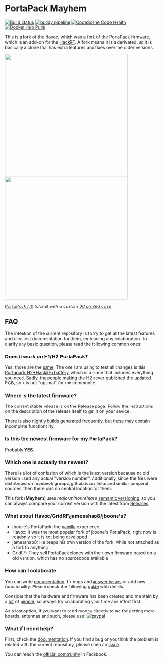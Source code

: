 # PortaPack Mayhem

[![Build Status](https://travis-ci.com/eried/portapack-mayhem.svg?branch=master)](https://travis-ci.com/eried/portapack-mayhem) [![buddy pipeline](https://app.buddy.works/eried/portapack/pipelines/pipeline/252276/badge.svg?token=48cd59d53de0589a8fbe26bc751d77a59a011cf72581da049343879402991c34 "buddy pipeline")](https://app.buddy.works/eried/portapack/pipelines/pipeline/252276) [![CodeScene Code Health](https://codescene.io/projects/8381/status-badges/code-health)](https://codescene.io/projects/8381) [![Docker Hub Pulls](https://img.shields.io/docker/pulls/eried/portapack.svg)](https://hub.docker.com/r/eried/portapack)

This is a fork of the [Havoc](https://github.com/furrtek/portapack-havoc/), which was a fork of the [PortaPack](https://github.com/sharebrained/portapack-hackrf) firmware, which is an add-on for the [HackRF](http://greatscottgadgets.com/hackrf/). A fork means it is a derivated, so it is basically a clone that has extra features and fixes over the older versions.

[<img src="https://raw.githubusercontent.com/wiki/eried/portapack-mayhem/img/hw_overview_h2_front.png" height="400">](https://github.com/eried/portapack-mayhem/wiki/Hardware-overview) [<img src="https://raw.githubusercontent.com/wiki/eried/portapack-mayhem/img/hw_overview_h2_inside.png" height="400">](https://github.com/eried/portapack-mayhem/wiki/Hardware-overview#portapack-internals)

*[PortaPack H2](https://s.click.aliexpress.com/e/_dSMPvNo) (clone) with a custom [3d printed case](https://github.com/eried/portapack-mayhem/wiki/H2-Enclosure)*

## FAQ

The intention of the current repository is to try to get all the latest features and cleanest documentation for them, embracing any colaboration. To clarify any basic question, please read the following common ones:

### Does it work on H1/H2 PortaPack?

Yes, those are the [same](https://github.com/eried/portapack-mayhem/wiki/First-steps). The one I am using to test all changes is this [Portapack H2+HackRF+battery](https://s.click.aliexpress.com/e/_dSMPvNo), which is a clone that includes everything you need. Sadly, the people making the H2 never published the updated PCB, so it is not "optimal" for the community.

### Where is the latest firmware?

The current stable release is on the [Release](https://github.com/eried/portapack-mayhem/releases/latest) page. Follow the instructions on the description of the release itself to get it on your device. 

There is also [nightly builds](https://github.com/eried/portapack-mayhem/releases/tag/nightly) generated frequently, but these may contain incomplete functionality.

### Is this the newest firmware for my PortaPack? 
Probably **YES**.

### Which one is actually the newest?
There is a lot of confusion of which is the latest version because no old version used any actual "version number". Additionally, since the files were distributed on facebook groups, github issue links and similar temporal sources, then there was no central location for them. 

This fork (**Mayhem**) uses *major.minor.release* [semantic versioning](https://en.wikipedia.org/wiki/Software_versioning), so you can always compare your current version with the latest from [Releases](https://github.com/eried/portapack-mayhem/releases/latest).

### What about Havoc/GridRF/jamesshao8/jboone's?
* jboone's PortaPack: the [vainilla](https://en.wikipedia.org/wiki/Vanilla_software) experience
* Havoc: It was the most popular fork of jboone's PortaPack, right now is readonly so it is not being developed
* jamesshao8: He keeps his own version of the fork, while not attached as a fork to anything
* GridRF: They sell PortaPack clones with their own firmware based on a old version, which has no sourcecode available

### How can I colaborate
You can write [documentation](https://github.com/eried/portapack-mayhem/wiki), fix bugs and [answer issues](https://github.com/eried/portapack-mayhem/issues) or add new functionality. Please check the following [guide](https://github.com/eried/portapack-mayhem/wiki/How-to-colaborate) with details.

Consider that the hardware and firmware has been created and maintain by a [lot](https://github.com/mossmann/hackrf/graphs/contributors) of [people](https://github.com/eried/portapack-mayhem/graphs/contributors), so always try colaborating your time and effort first. 

As a last option, if you want to send money directly to me for getting more boards, antennas and such, please use:
[![paypal](https://www.paypalobjects.com/en_US/i/btn/btn_donate_LG.gif)](https://www.paypal.com/cgi-bin/webscr?cmd=_s-xclick&hosted_button_id=CBPQA4HRRPJQ6&source=url)

### What if I need help?
First, check the [documentation](https://github.com/eried/portapack-mayhem/wiki). If you find a bug or you think the problem is related with the current repository, please open an [issue](https://github.com/eried/portapack-mayhem/issues/new/choose).

You can reach the [official community](https://www.facebook.com/groups/177623356165819) in Facebook. 
